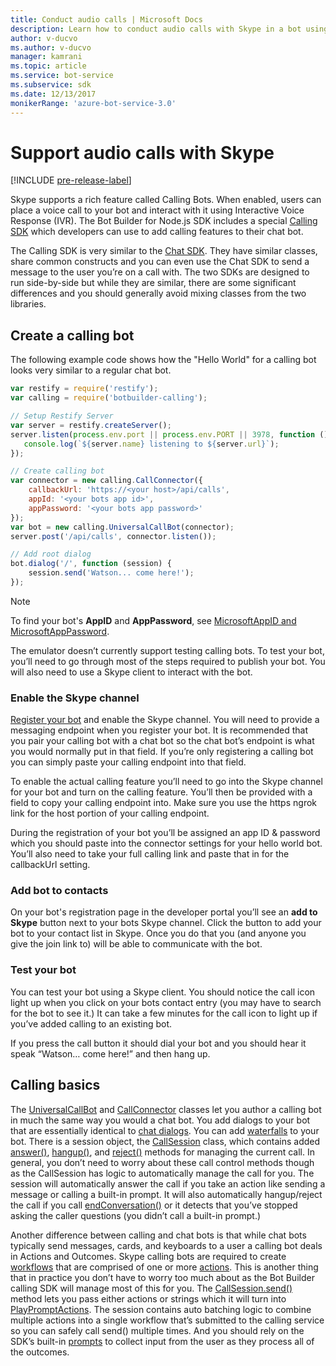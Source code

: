 ```yaml
---
title: Conduct audio calls | Microsoft Docs
description: Learn how to conduct audio calls with Skype in a bot using Node.js
author: v-ducvo
ms.author: v-ducvo
manager: kamrani
ms.topic: article
ms.service: bot-service
ms.subservice: sdk
ms.date: 12/13/2017
monikerRange: 'azure-bot-service-3.0'
---
```


# Support audio calls with Skype

[!INCLUDE [pre-release-label](../includes/pre-release-label-v3.md)]

Skype supports a rich feature called Calling Bots.  When enabled, users can place a voice call to your bot and interact with it using Interactive Voice Response (IVR).  The Bot Builder for Node.js SDK includes a special [Calling SDK][calling_sdk] which developers can use to add calling features to their chat bot.   

The Calling SDK is very similar to the [Chat SDK][chat_sdk]. They have similar classes, share common constructs and you can even use the Chat SDK to send a message to the user you’re on a call with.  The two SDKs are designed to run side-by-side but while they are similar, there are some significant differences and you should generally avoid mixing classes from the two libraries.  

## Create a calling bot
The following example code shows how the "Hello World" for a calling bot looks very similar to a regular chat bot. 

```javascript
var restify = require('restify');
var calling = require('botbuilder-calling');

// Setup Restify Server
var server = restify.createServer();
server.listen(process.env.port || process.env.PORT || 3978, function () {
   console.log(`${server.name} listening to ${server.url}`); 
});

// Create calling bot
var connector = new calling.CallConnector({
    callbackUrl: 'https://<your host>/api/calls',
    appId: '<your bots app id>',
    appPassword: '<your bots app password>'
});
var bot = new calling.UniversalCallBot(connector);
server.post('/api/calls', connector.listen());

// Add root dialog
bot.dialog('/', function (session) {
    session.send('Watson... come here!');
});
```

> [!NOTE]
> To find your bot's **AppID** and **AppPassword**, see [MicrosoftAppID and MicrosoftAppPassword](~/bot-service-manage-overview.md#microsoftappid-and-microsoftapppassword).

The emulator doesn’t currently support testing calling bots. To test your bot, you’ll need to go through most of the steps required to publish your bot.  You will also need to use a Skype client to interact with the bot. 

### Enable the Skype channel
[Register your bot](../bot-service-quickstart-registration.md) and enable the Skype channel. You will need to provide a messaging endpoint when you register your bot. It is recommended that you pair your calling bot with a chat bot so the chat bot’s endpoint is what you would normally put in that field.  If you’re only registering a calling bot you can simply paste your calling endpoint into that field.  

To enable the actual calling feature you’ll need to go into the Skype channel for your bot and turn on the calling feature. You’ll then be provided with a field to copy your calling endpoint into. Make sure you use the https ngrok link for the host portion of your calling endpoint.

During the registration of your bot you’ll be assigned an app ID & password which you should paste into the connector settings for your hello world bot. You’ll also need to take your full calling link and paste that in for the callbackUrl setting.

### Add bot to contacts
On your bot's registration page in the developer portal you’ll see an **add to Skype** button next to your bots Skype channel. Click the button to add your bot to your contact list in Skype.  Once you do that you (and anyone you give the join link to) will be able to communicate with the bot.

### Test your bot
You can test your bot using a Skype client. You should notice the call icon light up when you click on your bots contact entry (you may have to search for the bot to see it.)  It can take a few minutes for the call icon to light up if you’ve added calling to an existing bot.  

If you press the call button it should dial your bot and you should hear it speak “Watson… come here!” and then hang up.

## Calling basics
The [UniversalCallBot](http://docs.botframework.com/node/builder/calling-reference/classes/_botbuilder_d_.universalcallbot) and [CallConnector](http://docs.botframework.com/node/builder/calling-reference/classes/_botbuilder_d_.callconnector) classes let you author a calling bot in much the same way you would a chat bot. You add dialogs to your bot that are essentially identical to [chat dialogs](bot-builder-nodejs-manage-conversation-flow.md). You can add [waterfalls](bot-builder-nodejs-prompts.md) to your bot. There is a session object, the [CallSession](http://docs.botframework.com/node/builder/calling-reference/classes/_botbuilder_d_.callsession) class, which contains added [answer()](http://docs.botframework.com/node/builder/calling-reference/classes/_botbuilder_d_.callsession#answer), [hangup()](http://docs.botframework.com/node/builder/calling-reference/classes/_botbuilder_d_.callsession#hangup), and [reject()](http://docs.botframework.com/node/builder/calling-reference/classes/_botbuilder_d_.callsession#reject) methods for managing the current call. In general, you don’t need to worry about these call control methods though as the CallSession has logic to automatically manage the call for you. The session will automatically answer the call if you take an action like sending a message or calling a built-in prompt. It will also automatically hangup/reject the call if you call [endConversation()](http://docs.botframework.com/node/builder/calling-reference/classes/_botbuilder_d_.callsession#endconversation) or it detects that you’ve stopped asking the caller questions (you didn’t call a built-in prompt.)

Another difference between calling and chat bots is that while chat bots typically send messages, cards, and keyboards to a user a calling bot deals in Actions and Outcomes. Skype calling bots are required to create [workflows](http://docs.botframework.com/node/builder/calling-reference/interfaces/_botbuilder_d_.iworkflow) that are comprised of one or more [actions](http://docs.botframework.com/node/builder/calling-reference/interfaces/_botbuilder_d_.iaction).  This is another thing that in practice you don’t have to worry too much about as the Bot Builder calling SDK will manage most of this for you. The [CallSession.send()](http://docs.botframework.com/node/builder/calling-reference/classes/_botbuilder_d_.callsession#send) method lets you pass either actions or strings which it will turn into [PlayPromptActions](http://docs.botframework.com/node/builder/calling-reference/classes/_botbuilder_d_.playpromptaction).  The session contains auto batching logic to combine multiple actions into a single workflow that’s submitted to the calling service so you can safely call send() multiple times.  And you should rely on the SDK’s built-in [prompts](bot-builder-nodejs-prompts.md) to collect input from the user as they process all of the outcomes.  

[calling_sdk]: http://docs.botframework.com/node/builder/calling-reference/modules/_botbuilder_d_
[chat_sdk]: http://docs.botframework.com/node/builder/chat-reference/modules/_botbuilder_d_
